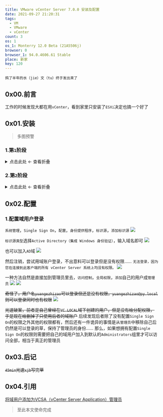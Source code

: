 ```yaml
---
title: VMware vCenter Server 7.0.0 安装及配置
date: 2021-09-27 21:20:31
tags:
  - VM
  - VMware
  - vCenter
count: 3
os: 1
os_1: Monterry 12.0 Beta (21A5506j)
browser: 0
browser_1: 94.0.4606.61 Stable
place: 新家
key: 120
---
```

    鸽了半年的水（jie）文（tu）终于发出来了
<!-- more -->
## 0x00.前言
工作的时候发现大都在用`vCenter`，看到家里只安装了`ESXi`决定也搞一个好了

## 0x01.安装
> 多图预警

### 1.第`1`阶段

<details><summary>点击此处 ← 查看折叠</summary>

![安装](https://i1.yuangezhizao.cn/Win-10/20210303123626.png!webp)
![下一步](https://i1.yuangezhizao.cn/Win-10/20210303123640.png!webp)
![下一步](https://i1.yuangezhizao.cn/Win-10/20210303123652.png!webp)
![微型](https://i1.yuangezhizao.cn/Win-10/20210303124747.png!webp)
![NASdata](https://i1.yuangezhizao.cn/Win-10/20210303124900.png!webp)
![192.168.25.230](https://i1.yuangezhizao.cn/Win-10/20210303125103.png!webp)
![完成](https://i1.yuangezhizao.cn/Win-10/20210303125121.png!webp)
![部署设备](https://i1.yuangezhizao.cn/Win-10/20210303125141.png!webp)
![继续](https://i1.yuangezhizao.cn/Win-10/20210303130407.png!webp)

</details>

### 2.第`2`阶段

<details><summary>点击此处 ← 查看折叠</summary>

![下一步](https://i1.yuangezhizao.cn/Win-10/20210303130426.png!webp)
![设备配置](https://i1.yuangezhizao.cn/Win-10/20210303130523.png!webp)
![开启 SSH](https://i1.yuangezhizao.cn/Win-10/20210303130617.png!webp)
![这里搞错了，应该加入现有 SSO 域才对](https://i1.yuangezhizao.cn/Win-10/20210303130750.png!webp)
![CEIP 可以配置后续加入](https://i1.yuangezhizao.cn/Win-10/20210303130811.png!webp)
![完成](https://i1.yuangezhizao.cn/Win-10/20210303130832.png!webp)
![确定](https://i1.yuangezhizao.cn/Win-10/20210303130843.png!webp)
![完成](https://i1.yuangezhizao.cn/Win-10/20210303131141.png!webp)

</details>

## 0x02.配置
### 1.配置域用户登录
`系统管理`，`Single Sign On`，`配置`，`身份提供程序`，`标识源`，`添加标识源`
![](https://i1.yuangezhizao.cn/macOS/20211128213700.png!webp)

`标识源类型`选择`Active Directory（集成 Windows 身份验证）`，输入域名即可
![](https://i1.yuangezhizao.cn/macOS/20211128214105.png!webp)

也可以加入`AD`域
![](https://i1.yuangezhizao.cn/macOS/20211128214310.png!webp)

然后注销，尝试用域账户登录，不出意料可以登录但是没有权限……
`无法登录，因为您在连接到此客户端的所有 vCenter Server 系统上均没有权限。`
![](https://i1.yuangezhizao.cn/macOS/20211128214454.png!webp)

一种方法自然是直接加到管理员里去，`访问控制`，`全局权限`，`添加`自己的用户成`管理员`
![](https://i1.yuangezhizao.cn/macOS/20211128214807.png!webp)
![](https://i1.yuangezhizao.cn/macOS/20211128214935.png!webp)

~~奇怪了，用户名`yuangezhizao`可以登录但还是没有权限，`yuangezhizao@py.local`则可以登录同时也有权限~~
![](https://i1.yuangezhizao.cn/macOS/20211128215406.png!webp)

~~光速破案，前者是自己曾经在`VC.LOCAL`域下创建的用户，但是没有给分配权限，于是现在给删掉了只使用后者的域账户~~
后续发现后者除了没有配置`Single Sign On`的权限之外其他的权限都有，然后还有一件诡异的事情是从`管理员`中移除自己后仍然是可以登录的草，保持了管理员的身份……
那么，如果想拥有配置`Single Sign On`的权限则需要把自己的域用户加入到默认的`Administrators`组里才可以访问全部，相当于真正的管理员

## 0x03.后记
~~`45min`光速`xjb`写完草~~

## 0x04.引用
[将域用户添加为VCSA（vCenter Server Application）管理员](https://web.archive.org/web/20211128133851/https://www.dinghui.org/domain-user-vcsa-administrator.html)

> 至此本文使命完成
